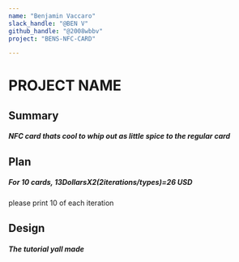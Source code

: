```yaml
---
name: "Benjamin Vaccaro"
slack_handle: "@BEN V"
github_handle: "@2008wbbv"
project: "BENS-NFC-CARD"

---
```


# PROJECT NAME
## Summary
##### NFC card thats cool to whip out as little spice to the regular card

## Plan
##### For 10 cards, $13 Dollars X 2 (2 iterations/types) =$26 USD
please print 10 of each iteration

## Design
##### The tutorial yall made
